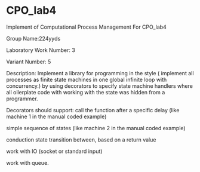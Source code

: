 # CPO_lab4
Implement of Computational Process Management For CPO_lab4

Group Name:224yyds

Laboratory Work Number: 3

Variant Number: 5

Description:
Implement a library for programming in the style ( implement all processes as finite state machines in one global infinite loop with concurrency.) by using decorators to specify state machine handlers where all oilerplate code with working with the state was hidden from a programmer. 

Decorators should support:
call the function after a specific delay (like machine 1 in the manual coded example)

simple sequence of states (like machine 2 in the manual coded example)    

conduction state transition between, based on a return value

work with IO (socket or standard input)

work with queue.
